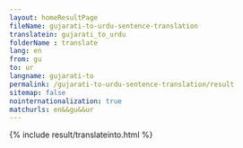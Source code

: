```yaml
---
layout: homeResultPage
fileName: gujarati-to-urdu-sentence-translation
translatein: gujarati_to_urdu
folderName : translate
lang: en
from: gu
to: ur
langname: gujarati-to
permalink: /gujarati-to-urdu-sentence-translation/result
sitemap: false
nointernationalization: true
matchurls: en&&gu&&ur
---
```

{% include result/translateinto.html %}

<script src="/js/result/translation.js" data-foldername="{{page.folderName}}" data-lang="{{page.lang}}"></script>
